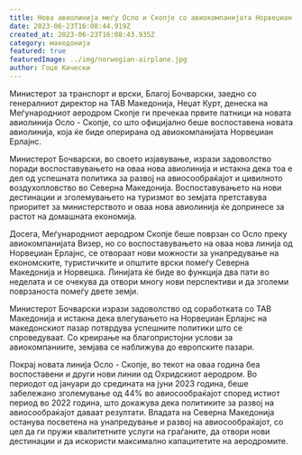 ```yaml
---
title: Нова авиолинија меѓу Осло и Скопје со авиокомпанијата Норвеџиан Ерлајнс
date: 2023-06-23T16:08:44.919Z
created_at: 2023-06-23T16:08:43.935Z
category: македонија
featured: true
featuredImage: ../img/norwegian-airplane.jpg
author: Гоце Кически
---
```

Министерот за транспорт и врски, Благој Бочварски, заедно со генералниот директор на ТАВ Македонија, Неџат Курт, денеска на Меѓународниот аеродром Скопје ги пречекаа првите патници на новата авиолинија Осло - Скопје, со што официјално беше воспоставена новата авиолинија, која ќе биде оперирана од авиокомпанијата Норвеџиан Ерлајнс.

Министерот Бочварски, во своето изјавување, изрази задоволство поради воспоставувањето на оваа нова авиолинија и истакна дека тоа е дел од успешната политика за развој на авиосообраќајот и цивилното воздухопловство во Северна Македонија. Воспоставувањето на нови дестинации и зголемувањето на туризмот во земјата претставува приоритет за министерството и оваа нова авиолинија ќе допринесе за растот на домашната економија.

Досега, Меѓународниот аеродром Скопје беше поврзан со Осло преку авиокомпанијата Визер, но со воспоставувањето на оваа нова линија од Норвеџиан Ерлајнс, се отвораат нови можности за унапредување на економските, туристичките и општите врски помеѓу Северна Македонија и Норвешка. Линијата ќе биде во функција два пати во неделата и се очекува да отвори многу нови перспективи и да зголеми поврзаноста помеѓу двете земји.

Министерот Бочварски изрази задоволство од соработката со ТАВ Македонија и истакна дека влегувањето на Норвеџиан Ерлајнс на македонскиот пазар потврдува успешните политики што се спроведуваат. Со креирање на благопристојни услови за авиокомпаниите, земјава се наближува до европските пазари.

Покрај новата линија Осло - Скопје, во текот на оваа година беа воспоставени и други нови линии од Охридскиот аеродром. Во периодот од јануари до средината на јуни 2023 година, беше забележано зголемување од 44% во авиосообраќајот според истиот период во 2022 година, што докажува дека политиките за развој на авиосообраќајот даваат резултати. Владата на Северна Македонија останува посветена на унапредување и развој на авиосообраќајот, со цел да ги пружи квалитетните услуги на граѓаните, да отвори нови дестинации и да искористи максимално капацитетите на аеродромите.